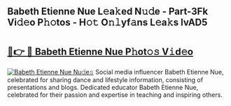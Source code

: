 ## Babeth Etienne Nue L𝚎a𝚔ed N𝚞𝚍e - Part-3Fk Vi𝚍𝚎o P𝚑𝚘tos - H𝚘𝚝 O𝚗𝚕yf𝚊ns L𝚎a𝚔s lvAD5

# <h2><a href="http://kf4skr.oniu.top/?m=Babeth+Etienne+Nue">🔗👉 🔴 Babeth Etienne Nue P𝚑ot𝚘𝚜 V𝚒d𝚎o</a></h2>

[![Babeth Etienne Nue Nu𝚍e𝚜](https://i.imgur.com/0qMVB7G.gif)](http://kf4skr.oniu.top/?m=Babeth+Etienne+Nue)
Social media influencer Babeth Etienne Nue, celebrated for sharing dance and lifestyle information, consisting of presentations and blogs. Dedicated educator Babeth Etienne Nue, celebrated for their passion and expertise in teaching and inspiring others.  
